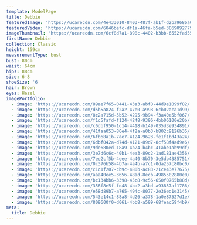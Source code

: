 ```yaml
---
template: ModelPage
title: Debbie
featuredImage: 'https://ucarecdn.com/4e433010-8403-487f-ab1f-d2ba9686a09e/'
featuredVideo: 'https://ucarecdn.com/6046befc-df1a-46fa-b5ed-38690927793a/'
imageThumbnail: 'https://ucarecdn.com/6cf8d7a1-898c-4402-b3bb-6552fad55917/'
firstName: Debbie
collection: Classic
height: 159cm
measurementType: bust
bust: 80cm
waist: 64cm
hips: 88cm
size: 6-8
shoeSize: '6'
hair: Brown
eyes: Hazel
imagePortfolio:
  - image: 'https://ucarecdn.com/89ae7f65-0441-43a3-abf8-44d9e1099f82/'
  - image: 'https://ucarecdn.com/d5b5a824-f2a2-47e0-a998-6cb02aca1d99/'
  - image: 'https://ucarecdn.com/8c2a715d-5b52-4295-9b94-f3a40e5bf067/'
  - image: 'https://ucarecdn.com/f1c5fafd-f124-4248-9396-4bb06100e20b/'
  - image: 'https://ucarecdn.com/c6dbf950-1d14-4418-b149-035d3e934891/'
  - image: 'https://ucarecdn.com/41faa053-80e4-4f2a-a0b3-b802c9126b35/'
  - image: 'https://ucarecdn.com/6fb68a1b-7ae7-4124-9623-fe1f1bd43a24/'
  - image: 'https://ucarecdn.com/6dbf042a-d74d-4121-89d7-8cf58f4ad9e6/'
  - image: 'https://ucarecdn.com/9de680ed-18a9-4b24-b4bc-41abe1ab99df/'
  - image: 'https://ucarecdn.com/3e7d6c6c-40b1-4ea3-89c2-1ad181ae4356/'
  - image: 'https://ucarecdn.com/7ee2cf5b-4eee-4a40-8b70-3e5db4385751/'
  - image: 'https://ucarecdn.com/0c376b58-4b7a-4a4b-a7c1-0da257c80bc0/'
  - image: 'https://ucarecdn.com/c1c1f207-cb9c-480b-ac83-21ce43e77675/'
  - image: 'https://ucarecdn.com/aaa40ee5-3656-48ad-8ecb-4985502880e0/'
  - image: 'https://ucarecdn.com/bc134bb6-3398-45c8-9c56-650f0765b88d/'
  - image: 'https://ucarecdn.com/356f8e5f-fd48-4ba2-a3bd-a93857af1786/'
  - image: 'https://ucarecdn.com/e58d89b7-a765-494c-8077-2e36ed1e3145/'
  - image: 'https://ucarecdn.com/543e14c1-88a8-4d26-a378-1a0e87527d1e/'
  - image: 'https://ucarecdn.com/809600f0-d061-4bb8-a599-68feac59f4b9/'
meta:
  title: Debbie
---
```


